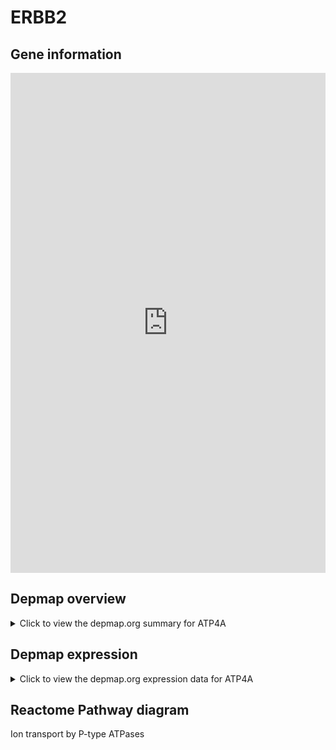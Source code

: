 <h1>ERBB2</h1>

<h2>Gene information</h2>
<iframe src="https://depmap.org/portal/gene/ATP4A?tab=about" style="border:none;width:100%;height:800px"></iframe>

<h2>Depmap overview</h2>
<details>
  <summary>Click to view the depmap.org summary for ATP4A</summary>
  <iframe src="https://depmap.org/portal/gene/ATP4A?tab=overview" style="border:none;width:100%;height:800px"></iframe>
</details>

<h2>Depmap expression</h2>
<details>
  <summary>Click to view the depmap.org expression data for ATP4A</summary>
  <iframe src="https://depmap.org/portal/gene/ATP4A?tab=characterization" style="border:none;width:100%;height:800px"></iframe>
</details>



<h2>Reactome Pathway diagram</h2>
Ion transport by P-type ATPases
<div id="diagramHolder"></div>

<script>
    //Creating the Reactome Diagram widget
    //Take into account a proxy needs to be set up in your server side pointing to www.reactome.org
    function onReactomeDiagramReady(){  //This function is automatically called when the widget code is ready to be used
        var diagram = Reactome.Diagram.create({
            "placeHolder" : "diagramHolder",
            "width" : 900,
            "height" : 500
        });

        //Initialising it to the "Hemostasis" pathway
        diagram.loadDiagram("R-HSA-936837");

        //Adding different listeners

        diagram.onDiagramLoaded(function (loaded) {
            console.info("Loaded ", loaded);
            diagram.flagItems("BAD");
	    diagram.flagItems("Q92934");
            if (loaded == "R-HSA-936837") diagram.selectItem("R-HSA-936837");
        });

     }
</script>



